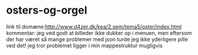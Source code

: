 # osters-og-orgel
link til domæne:http://www.d4zer.dk/kea/2.sem/tema5/oster/index.html 
kommentar: jeg ved godt at billeder ikke dukker op i menuen, 
men eftersom der har været så mange problemer med json turde jeg ikke yderligere pille ved det! 
jeg tror problemet ligger i min mappestruktur mugligvis 
